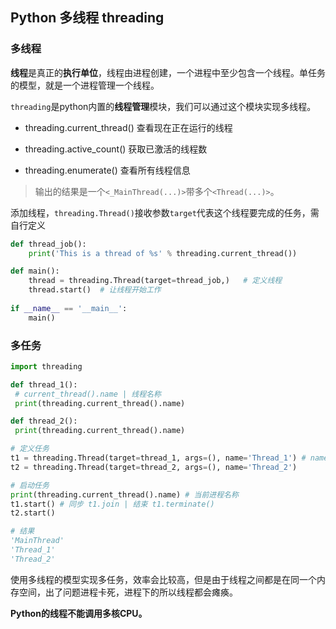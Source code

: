 ## Python 多线程 threading

### 多线程
**线程**是真正的**执行单位**，线程由进程创建，一个进程中至少包含一个线程。单任务的模型，就是一个进程管理一个线程。

`threading`是python内置的**线程管理**模块，我们可以通过这个模块实现多线程。

- threading.current_thread()
查看现在正在运行的线程

- threading.active_count()
获取已激活的线程数

- threading.enumerate()
查看所有线程信息
> 输出的结果是一个`<_MainThread(...)>`带多个`<Thread(...)>`。

添加线程，`threading.Thread()`接收参数`target`代表这个线程要完成的任务，需自行定义
```python
def thread_job():
    print('This is a thread of %s' % threading.current_thread())

def main():
    thread = threading.Thread(target=thread_job,)   # 定义线程 
    thread.start()  # 让线程开始工作
    
if __name__ == '__main__':
    main()
```

### 多任务
```python
import threading

def thread_1():
 # current_thread().name | 线程名称
 print(threading.current_thread().name)

def thread_2():
 print(threading.current_thread().name)

# 定义任务
t1 = threading.Thread(target=thread_1, args=(), name='Thread_1') # name 定义线程名称
t2 = threading.Thread(target=thread_2, args=(), name='Thread_2') 

# 启动任务
print(threading.current_thread().name) # 当前进程名称
t1.start() # 同步 t1.join | 结束 t1.terminate()
t2.start()

# 结果
'MainThread'
'Thread_1'
'Thread_2'
```

使用多线程的模型实现多任务，效率会比较高，但是由于线程之间都是在同一个内存空间，出了问题进程卡死，进程下的所以线程都会瘫痪。

**Python的线程不能调用多核CPU。**
